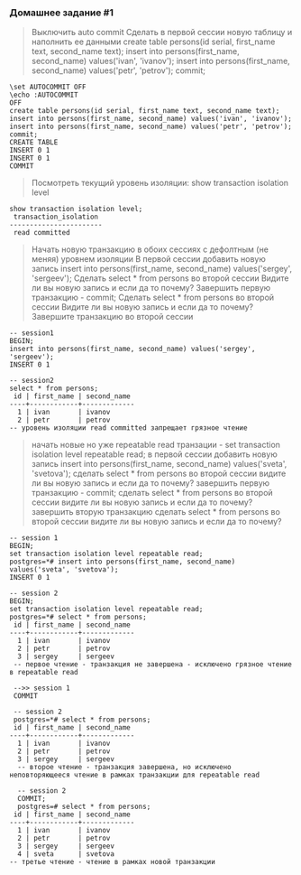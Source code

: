### Домашнее задание #1

> Выключить auto commit
> Сделать в первой сессии новую таблицу и наполнить ее данными create table persons(id serial, first_name text, second_name text); insert into persons(first_name, second_name) values('ivan', 'ivanov'); insert into persons(first_name, second_name) values('petr', 'petrov'); commit;
```
\set AUTOCOMMIT OFF
\echo :AUTOCOMMIT
OFF
create table persons(id serial, first_name text, second_name text); insert into persons(first_name, second_name) values('ivan', 'ivanov'); insert into persons(first_name, second_name) values('petr', 'petrov'); commit;
CREATE TABLE
INSERT 0 1
INSERT 0 1
COMMIT
```

> Посмотреть текущий уровень изоляции: show transaction isolation level
```
show transaction isolation level;
 transaction_isolation 
-----------------------
 read committed
```

> Начать новую транзакцию в обоих сессиях с дефолтным (не меняя) уровнем изоляции
> В первой сессии добавить новую запись insert into persons(first_name, second_name) values('sergey', 'sergeev');
> Сделать select * from persons во второй сессии
> Видите ли вы новую запись и если да то почему?
> Завершить первую транзакцию - commit;
> Сделать select * from persons во второй сессии
> Видите ли вы новую запись и если да то почему?
> Завершите транзакцию во второй сессии

```
-- session1 
BEGIN;
insert into persons(first_name, second_name) values('sergey', 'sergeev');
INSERT 0 1

-- session2
select * from persons;
 id | first_name | second_name 
----+------------+-------------
  1 | ivan       | ivanov
  2 | petr       | petrov
-- уровень изоляции read committed запрещает грязное чтение
```


> начать новые но уже repeatable read транзации - set transaction isolation level repeatable read;
> в первой сессии добавить новую запись insert into persons(first_name, second_name) values('sveta', 'svetova');
> сделать select * from persons во второй сессии
> видите ли вы новую запись и если да то почему?
> завершить первую транзакцию - commit;
> сделать select * from persons во второй сессии
> видите ли вы новую запись и если да то почему?
> завершить вторую транзакцию
> сделать select * from persons во второй сессии
> видите ли вы новую запись и если да то почему?



```
-- session 1
BEGIN;
set transaction isolation level repeatable read;
postgres=*# insert into persons(first_name, second_name) values('sveta', 'svetova');
INSERT 0 1

-- session 2
BEGIN;
set transaction isolation level repeatable read;
postgres=*# select * from persons;
 id | first_name | second_name 
----+------------+-------------
  1 | ivan       | ivanov
  2 | petr       | petrov
  3 | sergey     | sergeev
 -- первое чтение - транзакция не завершена - исключено грязное чтение в repeatable read
 
 -->> session 1
 COMMIT
 
 -- session 2
 postgres=*# select * from persons;
 id | first_name | second_name 
----+------------+-------------
  1 | ivan       | ivanov
  2 | petr       | petrov
  3 | sergey     | sergeev
  -- второе чтение - транзакция завершена, но исключено неповторяющееся чтение в рамках транзакции для repeatable read
  
  -- session 2
  COMMIT;
  postgres=# select * from persons;
 id | first_name | second_name 
----+------------+-------------
  1 | ivan       | ivanov
  2 | petr       | petrov
  3 | sergey     | sergeev
  4 | sveta      | svetova
-- третье чтение - чтение в рамках новой транзакции 
```



